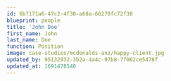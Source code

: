 ```yaml
---
id: 6b7171a6-47c2-4f30-a68a-66270fc72f30
blueprint: people
title: 'John Doe'
first_name: John
last_name: Doe
function: Position
image: case-studies/mcdonalds-anz/happy-client.jpg
updated_by: 95132932-3b2a-4a4c-97b8-7f062ce5478f
updated_at: 1691478540
---
```

